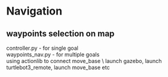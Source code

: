 # Navigation
## waypoints selection on map 
controller.py - for single goal \
waypoints_nav.py - for multiple goals \
using actionlib to connect move_base \ 
launch gazebo, launch turtlebot3_remote, launch move_base etc
